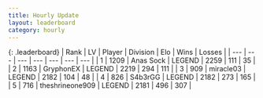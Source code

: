 ```yaml
---
title: Hourly Update
layout: leaderboard
category: hourly
---
```


{: .leaderboard}
| Rank | LV | Player | Division | Elo | Wins | Losses |
| --- | --- | --- | --- | --- | --- | --- |
| <span data-change="0">1</span> | 1209 | <span title="ID: 203132">Anas Sock</span> | LEGEND | <span data-change="0">2259</span> | <span data-change="0">111</span> | <span data-change="0">35</span> |
| <span data-change="0">2</span> | 1163 | <span title="ID: 315148">GryphonEX</span> | LEGEND | <span data-change="0">2219</span> | <span data-change="0">294</span> | <span data-change="0">111</span> |
| <span data-change="1">3</span> | 909 | <span title="ID: 416373">miracle03</span> | LEGEND | <span data-change="0">2182</span> | <span data-change="0">104</span> | <span data-change="0">48</span> |
| <span data-change="9">4</span> | 826 | <span title="ID: 166888">S4b3rGG</span> | LEGEND | <span data-change="32">2182</span> | <span data-change="4">273</span> | <span data-change="0">165</span> |
| <span data-change="-2">5</span> | 716 | <span title="ID: 562775">theshrineone909</span> | LEGEND | <span data-change="-4">2181</span> | <span data-change="1">496</span> | <span data-change="1">307</span> |